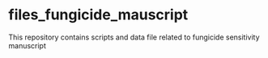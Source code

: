 # files_fungicide_mauscript
This repository contains scripts and data file related to fungicide sensitivity manuscript
